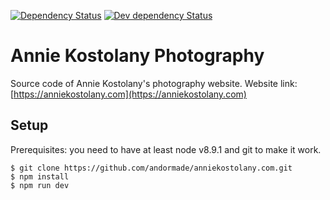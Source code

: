 [![Dependency Status][david-deps-svg]][david-deps-url]
[![Dev dependency Status][david-devdeps-svg]][david-devdeps-url]

# Annie Kostolany Photography

Source code of Annie Kostolany's photography website.
Website link: [https://anniekostolany.com](https://anniekostolany.com)

## Setup

Prerequisites: you need to have at least node v8.9.1 and git to make it work.

    $ git clone https://github.com/andormade/anniekostolany.com.git
    $ npm install
    $ npm run dev

[david-deps-svg]: https://david-dm.org/andormade/anniekostolany.com.svg
[david-deps-url]: https://david-dm.org/andormade/anniekostolany.com
[david-devdeps-svg]: https://david-dm.org/andormade/anniekostolany.com/dev-status.svg
[david-devdeps-url]: https://david-dm.org/andormade/anniekostolany.com#info=devDependencies
